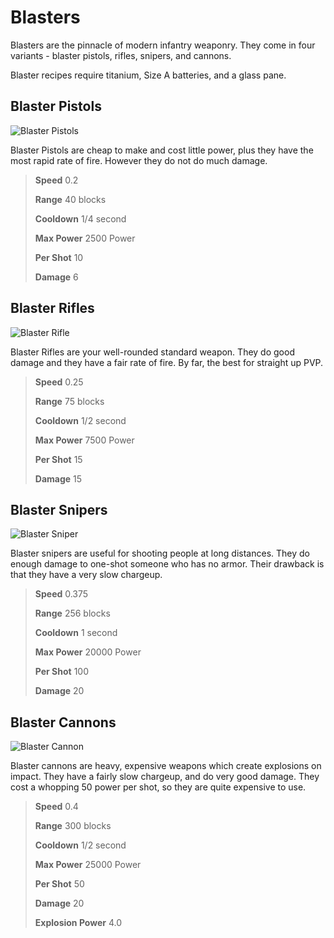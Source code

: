 # Blasters

Blasters are the pinnacle of modern infantry weaponry. They come in four variants - blaster pistols, rifles, snipers, and cannons.

Blaster recipes require titanium, Size A batteries, and a glass pane.

## Blaster Pistols

![Blaster Pistols](https://i.imgur.com/M3Q0DpS.png)

Blaster Pistols are cheap to make and cost little power, plus they have the most rapid rate of fire. However they do not do much damage.

> **Speed** 0.2
>
> **Range** 40 blocks
>
> **Cooldown** 1/4 second
>
> **Max Power** 2500 Power
>
> **Per Shot** 10
>
> **Damage** 6

## Blaster Rifles

![Blaster Rifle](https://i.imgur.com/OLTCC6B.png)

Blaster Rifles are your well-rounded standard weapon. They do good damage and they have a fair rate of fire. By far, the best for straight up PVP.

> **Speed** 0.25
>
> **Range** 75 blocks
>
> **Cooldown** 1/2 second
>
> **Max Power** 7500 Power
>
> **Per Shot** 15
>
> **Damage** 15

## Blaster Snipers

![Blaster Sniper](https://i.imgur.com/UKI2UbF.png)

Blaster snipers are useful for shooting people at long distances. They do enough damage to one-shot someone who has no armor. Their drawback is that they have a very slow chargeup.

> **Speed** 0.375
>
> **Range** 256 blocks
>
> **Cooldown** 1 second
>
> **Max Power** 20000 Power
>
> **Per Shot** 100
>
> **Damage** 20

## Blaster Cannons

![Blaster Cannon](https://i.imgur.com/Byg7SGt.png)

Blaster cannons are heavy, expensive weapons which create explosions on impact. They have a fairly slow chargeup, and do very good damage. They cost a whopping 50 power per shot, so they are quite expensive to use.

> **Speed** 0.4
>
> **Range** 300 blocks
>
> **Cooldown** 1/2 second
>
> **Max Power** 25000 Power
>
> **Per Shot** 50
>
> **Damage** 20
>
> **Explosion Power** 4.0

